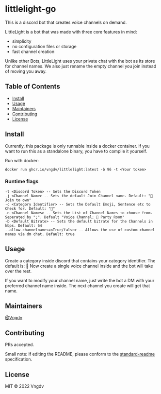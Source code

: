 # littlelight-go

This is a discord bot that creates voice channels on demand.

LittleLight is a bot that was made with three core features in mind:
- simplicity
- no configuration files or storage
- fast channel creation

Unlike other Bots, LittleLight uses your private chat with the bot as its store for channel names. We also just rename the empty channel you join instead of moving you away.

## Table of Contents

- [Install](#install)
- [Usage](#usage)
- [Maintainers](#maintainers)
- [Contributing](#contributing)
- [License](#license)

## Install

Currently, this package is only runnable inside a docker container.
If you want to run this as a standalone binary, you have to compile it yourself.

Run with docker:
```
docker run ghcr.io/vngdv/littlelight:latest -b 96 -t <Your token>
```

### Runtime flags
```
-t <Discord Token> -- Sets the Discord Token
-j <Channel Name> -- Sets the default Join Channel name. Default: "📢 Join to own"
-c <Category Identifier> -- Sets the Default Emoji, Sentence etc to Check for. Default: "🎤"
-n <Channel Names> -- Sets the List of Channel Names to choose from. Seperated by ";". Default "Voice Channel; 🎈 Party Room"
-b <Default Bitrate> -- Sets the default bitrate for the Channels in kbps. Default: 64
--allow-channelnames=<True/false> -- Allows the use of custom channel names via dm chat. Default: true
```

## Usage

Create a category inside discord that contains your category identifier. The default is: 🎤
Now create a single voice channel inside and the bot will take over the rest.

If you want to modify your channel name, just write the bot a DM with your preferred channel name inside. The next channel you create will get that name.

## Maintainers

[@Vngdv](https://github.com/Vngdv)

## Contributing

PRs accepted.

Small note: If editing the README, please conform to the [standard-readme](https://github.com/RichardLitt/standard-readme) specification.

## License

MIT © 2022 Vngdv

